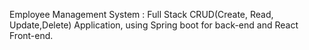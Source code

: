 Employee Management System : Full Stack CRUD(Create, Read, Update,Delete) Application, using Spring boot for back-end and React Front-end.
